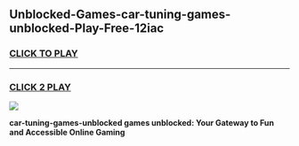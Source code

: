 
## Unblocked-Games-car-tuning-games-unblocked-Play-Free-12iac
<h3>
<a href="https://premium76.site?title=car-tuning-games-unblocked&ref=09A">CLICK TO PLAY</a></h3>
<hr>

<h3>
<a href="https://premium76.site?title=car-tuning-games-unblocked&ref=09A">CLICK 2 PLAY</a>
  
</h3>

<a href="https://premium76.site?title=car-tuning-games-unblocked&ref=09A"><img src="https://clearcache.store/games.png"></a>


**car-tuning-games-unblocked games unblocked: Your Gateway to Fun and Accessible Online Gaming**
